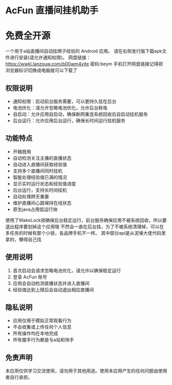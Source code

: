 # AcFun 直播间挂机助手

# 免费全开源

一个用于a站直播间自动挂牌子经验的 Android 应用。
请在右侧发行版下载apk文件进行安装(请允许通知权限)。
网盘链接：https://wwkl.lanzouw.com/b00wm4vjte
密码:beym
手机打开网盘链接记得把浏览器标识切换成电脑就可以下载了


## 权限说明

- 通知权限：启动前台服务需要，可以更持久挂在后台
- 电池优化：请允许忽略电池优化，允许后台耗电
- 自启动：允许应用自启动，确保断网重连系统回收后自启动挂机服务
- 后台运行：允许应用后台运行，确保长时间运行挂机服务

## 功能特点

- 开箱既用
- 自动检测关注主播的直播状态
- 自动进入直播间获取经验值
- 支持多个直播间同时挂机
- 智能处理经验值已满的情况
- 显示实时运行状态和经验值进度
- 后台运行，支持长时间挂机
- 自动处理跨天重置
- 维护直播间心跳保持在线状态
- 原生java占用低运行快

使用了WakeLock锁确保后台稳定运行，前台服务确保应用不被系统回收，所以要退出程序要划掉这个应用哦
不然会一直在后台挂，为了不被系统清理掉，可以在多任务的时候有那个小锁，各品牌手机不一样。
其中部分api是从泥壕大佬代码里拿的，懒得自己找

## 使用说明

1. 首次启动会请求忽略电池优化，请允许以确保稳定运行
2. 登录 AcFun 账号
3. 应用会自动检测直播状态并进入直播间
4. 经验值达到上限后会自动退出相应直播间


## 隐私说明

- 应用仅用于模拟正常观看行为
- 不会收集或上传任何个人信息
- 所有操作均在本地完成
- 所有握手行为都是与a站和快手

## 免责声明

本应用仅供学习交流使用，请勿用于其他用途。使用本应用产生的任何问题由使用者自行承担。


